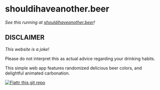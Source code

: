 # shouldihaveanother.beer

_See this running at [shouldihaveanother.beer](http://shouldihaveanother.beer)!_

## DISCLAIMER

_This website is a joke!_

Please do not interpret this as actual advice regarding your drinking habits.

This simple web app features randomized delicious beer colors, and delightful animated carbonation.

[![Flattr this git repo](http://api.flattr.com/button/flattr-badge-large.png)](https://flattr.com/submit/auto?user_id=levisl176&url=github.com/levisl176/shouldihaveanother.beer&title=shouldihaveanother.beer&language=javascript&tags=github&category=software)

